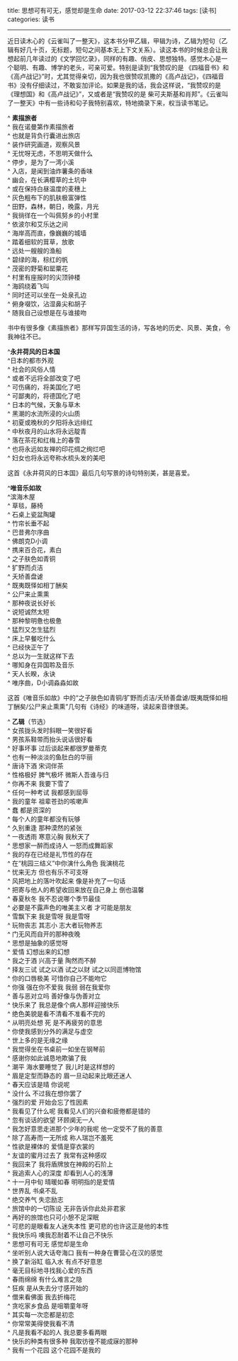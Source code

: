 title: 思想可有可无，感觉却是生命
date: 2017-03-12 22:37:46
tags: [读书]
categories: 读书

---

近日读木心的《云雀叫了一整天》，这本书分甲乙辑，甲辑为诗，乙辑为短句（乙辑有好几十页，无标题，短句之间基本无上下文关系）。读这本书的时候总会让我想起前几年读过的《文学回忆录》，同样的有趣、俏皮、思想独特。感觉木心是一个聪明、有趣、博学的老头，可亲可爱。特别是读到“我赞叹的是 《四福音书》和《高卢战记》”时，尤其觉得亲切，因为我也很赞叹凯撒的《高卢战记》，《四福音书》没有仔细读过，不敢妄加评论。如果是我的话，我会这样说，“我赞叹的是 《理想国》和《高卢战记》”，又或者是“我赞叹的是 柴可夫斯基和肖邦”。《云雀叫了一整天》中有一些诗和句子我特别喜欢，特地摘录下来，权当读书笔记。

<!--more-->

^ **素描旅者**  
^ 我在诺曼第作素描旅者  
^ 也就是背负行囊进出旅店  
^ 装作研究画道，观察风景  
^ 无忧呀无虑，不思明天做什么  
^ 停步，是为了一湾小溪  
^ 入店，是闻到油炸薯条的香味  
^ 幽会，在长满樱草的土坑中  
^ 或在保持白昼温度的麦穗上  
^ 灰色粗布下的肌肤极富弹性  
^ 田野，森林，朝日，晚露，月光  
^ 我徜徉在一个叫佩努乡的小村里  
^ 依波尔和艾乐达之间  
^ 海岸高而直，像巍巍的城墙  
^ 踏着细软的茸草，放歌  
^ 远处一艘艘的渔船  
^ 碧绿的海，棕红的帆  
^ 茂密的野菊和罂粟花  
^ 村里有座报时的尖顶钟楼  
^ 海鸥绕着飞叫  
^ 同时还可以坐在一处泉孔边  
^ 俯身啜饮，沾湿鼻尖和胡子  
^ 随我自己设想是在与谁接吻  

书中有很多像《素描旅者》那样写异国生活的诗，写各地的历史、风景、美食，令我神往不已。

^**永井荷风的日本国**    
^日本的都市外观    
^ 社会的风俗人情    
^ 或者不远将全部改变了吧    
^ 可伤痛的，将美国化了吧    
^ 可鄙夷的，将德国化了吧    
^ 日本的气候，天象与草木    
^ 黑潮的水流所浸的火山质    
^ 初夏或晚秋的夕阳将永远绯红    
^ 中秋夜月的山水将永远靛青    
^ 落在茶花和红梅上的春雪    
^ 也将永远如友禅的印花绸之绚烂吧    
^ 妇女也将永远夸称水梳头发的美吧    

这首《永井荷风的日本国》最后几句写景的诗句特别美，甚是喜爱。

^**唯音乐如故**  
^滨海木屋    
^ 草毯，藤椅  
^ 石桌上瓷盆陶罐  
^ 竹帘长垂不起  
^ 巴昔弗尔序曲  
^ 佛朗克D小调  
^ 携来百合花，素白  
^ 之子肤色如青铜  
^ 犷野而贞洁  
^ 夭矫善盘谑  
^ 既夷既怿如相丁酬矣  
^ 公尸来止熏熏  
^ 那种夜说长好长  
^ 说短诚然太短  
^ 那种黎明惫也极惫  
^ 猛烈又怎生猛烈  
^ 床上早餐吃什么  
^ 已经快正午了  
^ 总以为一生就这样下去  
^ 哪知身在异国聆及音乐  
^ 天人长睽，永诀  
^ 唯序曲，D小调淼淼如故  

这首《唯音乐如故》中的“之子肤色如青铜/犷野而贞洁/夭矫善盘谑/既夷既怿如相丁酬矣/公尸来止熏熏”几句有《诗经》的味道呀，读起来音律很美。

^ **乙辑**（节选）  
^ 女孩拢头发时斜眼一笑很好看  
^ 男孩系鞋带而抬头说话很好看  
^ 好事坏事 过后谈起来都很罗曼蒂克  
^ 也有一种淡淡的鱼肚白的华丽  
^ 唐诗下酒 宋词伴茶  
^ 性格极好 脾气极坏 微斯人吾谁与归  
^ 你再不来 我要下雪了  
^ 任何一种考试 我都感到屈辱  
^ 我的童年 祖辈苍劲的咳嗽声  
^ 蠢 都是资深的  
^ 每个人的童年都没有玩够  
^ 久别重逢 那种漠然的紧张  
^ 一夜透雨 寒意沁胸 我秋天了  
^ 思想家一醉而成诗人 一怒而成舞蹈家  
^ 我的存在已经是礼节性的存在  
^ 在“桃园三结义”中你演什么角色 我演桃花  
^ 忧来无方 但也有乐不可支呀  
^ 风把地上的落叶吹起来 像是补充了一句话  
^ 把寄与他人的希望收回来放在自己身上 倒也温馨  
^ 春夏秋冬 我不忍说哪个季节最佳  
^ 必要是不露声色的唯美主义者 才可能是朋友  
^ 雪飘下来 我是雪呀 我是雪呀  
^ 玩物丧志 其志小 志大者玩物养志  
^ 门无风而自开的那种夜晚  
^ 思想是抽象的感觉呀  
^ 爱情 幻想出来的幻想  
^ 我之于酒 兴高于量 陶然而不醉  
^ 择友三试 试之以酒 试之以财 试之以同逛博物馆  
^ 你的口唇极美 可惜你自己不能吻它  
^ 你强 强在你不爱我 我弱 弱在我爱你  
^ 善与恶对立吗 善好像与伪善对立  
^ 快乐来了 我总是像个病人那样迎接快乐  
^ 绝色美貌是看不清看不准看不完的  
^ 从明亮处想 死 是不再疲劳的意思  
^ 你使我感到分外的满足与虚空  
^ 世上多的是无缘之缘  
^ 我觉得坐在书桌前一如坐在钢琴前  
^ 感谢你如此诚恳地欺骗了我  
^ 潮平 海水要睡觉了 我儿时是这样想的  
^ 眉是定型而静态的 眉一旦动起来比眼还迷人  
^ 春天应该是晴 你说呢  
^ 没什么 不过我在想你罢了  
^ 强烈的爱 开始会忘了性因素  
^ 我看见了什么呢 我看见人们的兴奋和疲倦都是错的  
^ 忽有谈话的欲望 环顾阒无一人  
^ 我怎好意思走进那个少年的我呢 他一定受不了我的善意  
^ 除了高寿而一无所成 称人瑞岂不羞死  
^ 性欲是裸体的 爱情是穿衣裳的  
^ 友谊的蜜月过去了 我常有这种感叹  
^ 我回来了 我将盾牌放在神殿的石阶上  
^ 我追索人心的深度 却看到人心的浅薄  
^ 十一月中旬 晴暖如春 明明指的是爱情  
^ 世界乱 书桌不乱  
^ 绝交养气 失恋励志  
^ 旅馆中的一切陈设 无非告诉你此处非君家  
^ 再好的旅馆也只可小憩不足深眠  
^ 可悲的是眼看友人迷失本性 更可悲的也许这正是他的本性  
^ 我快乐吗 噢我忍耐着不让自己不快乐  
^ 思想可有可无 感觉却是生命  
^ 坐听别人说大话夸海口 我有一种身在曹营心在汉的感觉  
^ 换了新浴缸 临入水 有点不好意思  
^ 毫无目标地寻找我心爱的东西  
^ 春雨绵绵 有什么难言之隐  
^ 狂疾 是从失去分寸感开始的  
^ 僧来看佛面 我去折梅花  
^ 贪吃家乡食品 是咀嚼童年呀  
^ 其实每一次恋都是初恋  
^ 你常常美得使我看不清  
^ 凡是我看不起的人 我总要多看两眼  
^ 快乐的种类有很多种 我取彷徨不能成寐的那种  
^ 我有一个花园 这个花园不是我的  
